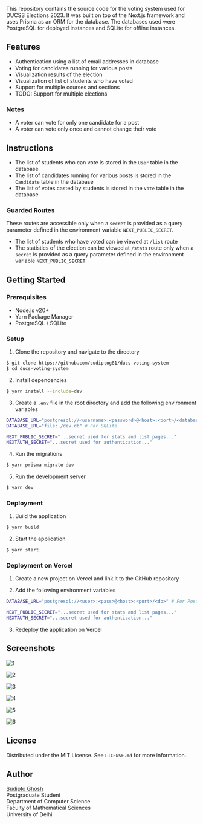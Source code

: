 This repository contains the source code for the voting system used for DUCSS Elections 2023. It was built on top of the Next.js framework and uses Prisma as an ORM for the database. The databases used were PostgreSQL for deployed instances and SQLite for offline instances.

## Features

- Authentication using a list of email addresses in database
- Voting for candidates running for various posts
- Visualization results of the election
- Visualization of list of students who have voted
- Support for multiple courses and sections
- TODO: Support for multiple elections

### Notes

- A voter can vote for only one candidate for a post
- A voter can vote only once and cannot change their vote

## Instructions

- The list of students who can vote is stored in the `User` table in the database
- The list of candidates running for various posts is stored in the `Candidate` table in the database
- The list of votes casted by students is stored in the `Vote` table in the database

### Guarded Routes

These routes are accessible only when a `secret` is provided as a query parameter defined in the environment variable `NEXT_PUBLIC_SECRET`.

- The list of students who have voted can be viewed at `/list` route
- The statistics of the election can be viewed at `/stats` route only when a `secret` is provided as a query parameter defined in the environment variable `NEXT_PUBLIC_SECRET`

## Getting Started

### Prerequisites

- Node.js v20+
- Yarn Package Manager
- PostgreSQL / SQLite

### Setup

1. Clone the repository and navigate to the directory

```sh
$ git clone https://github.com/sudiptog81/ducs-voting-system
$ cd ducs-voting-system
```

2. Install dependencies

```sh
$ yarn install --include=dev
``````

3. Create a `.env` file in the root directory and add the following environment variables

```sh
DATABASE_URL="postgresql://<username>:<password>@<host>:<port>/<database>?schema=public" # For PostgreSQL
DATABASE_URL="file:./dev.db" # For SQLite

NEXT_PUBLIC_SECRET="...secret used for stats and list pages..."
NEXTAUTH_SECRET="...secret used for authentication..."
```

4. Run the migrations

```sh
$ yarn prisma migrate dev
```

5. Run the development server

```sh
$ yarn dev
```

### Deployment

1. Build the application

```sh
$ yarn build
```

2. Start the application

```sh
$ yarn start
```

### Deployment on Vercel

1. Create a new project on Vercel and link it to the GitHub repository

2. Add the following environment variables

```sh
DATABASE_URL="postgresql://<user>:<pass>@<host>:<port>/<db>" # For PostgreSQL

NEXT_PUBLIC_SECRET="...secret used for stats and list pages..."
NEXTAUTH_SECRET="...secret used for authentication..."
```

3. Redeploy the application on Vercel

## Screenshots

![1]("./.github/Screenshot%20from%202023-10-13%2020-03-00.png")

![2]("./.github/Screenshot%20from%202023-10-13%2020-04-14.png")

![3]("./.github/Screenshot%20from%202023-10-13%2020-04-23.png")

![4]("./.github/Screenshot%20from%202023-10-13%2020-04-36.png")

![5]("./.github/Screenshot%20from%202023-10-13%2020-05-01.png")

![6]("./.github/Screenshot%20from%202023-10-13%2020-05-08.png")

## License

Distributed under the MIT License. See `LICENSE.md` for more information.

## Author

[Sudipto Ghosh](https://ghosh.pro/links)<br />
Postgraduate Student<br />
Department of Computer Science<br />
Faculty of Mathematical Sciences<br />
University of Delhi
